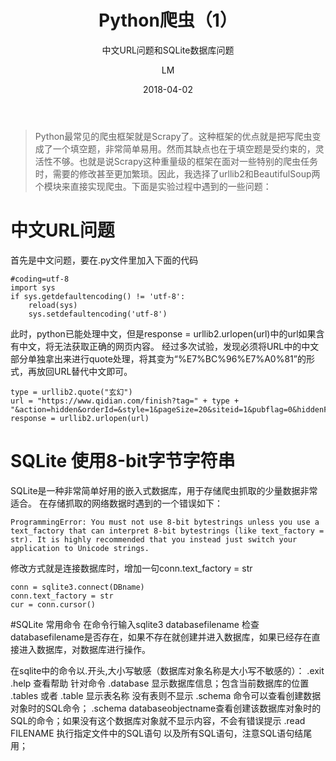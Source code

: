 ﻿---
layout:     post
title:      Python爬虫（1）
subtitle:   中文URL问题和SQLite数据库问题
date:       2018-04-02
author:     LM
header-img: img/post-bg-PythonCrawler.jpg
catalog: true
tags:
    - 爬虫
    - Python
    - SQLite
---

>Python最常见的爬虫框架就是Scrapy了。这种框架的优点就是把写爬虫变成了一个填空题，非常简单易用。然而其缺点也在于填空题是受约束的，灵活性不够。也就是说Scrapy这种重量级的框架在面对一些特别的爬虫任务时，需要的修改甚至更加繁琐。因此，我选择了urllib2和BeautifulSoup两个模块来直接实现爬虫。下面是实验过程中遇到的一些问题：

# 中文URL问题

首先是中文问题，要在.py文件里加入下面的代码
```
#coding=utf-8
import sys
if sys.getdefaultencoding() != 'utf-8':
    reload(sys)
    sys.setdefaultencoding('utf-8')

```
此时，python已能处理中文，但是response = urllib2.urlopen(url)中的url如果含有中文，将无法获取正确的网页内容。
经过多次试验，发现必须将URL中的中文部分单独拿出来进行quote处理，将其变为“%E7%BC%96%E7%A0%81”的形式，再放回URL替代中文即可。
```
type = urllib2.quote("玄幻")
url = "https://www.qidian.com/finish?tag=" + type + "&action=hidden&orderId=&style=1&pageSize=20&siteid=1&pubflag=0&hiddenField=2&page=1"
response = urllib2.urlopen(url)
```

# SQLite 使用8-bit字节字符串
SQLite是一种非常简单好用的嵌入式数据库，用于存储爬虫抓取的少量数据非常适合。
在存储抓取的网络数据时遇到的一个错误如下：

```
ProgrammingError: You must not use 8-bit bytestrings unless you use a text_factory that can interpret 8-bit bytestrings (like text_factory = str). It is highly recommended that you instead just switch your application to Unicode strings.
```
修改方式就是连接数据库时，增加一句conn.text_factory = str
```
conn = sqlite3.connect(DBname)
conn.text_factory = str
cur = conn.cursor()
```

#SQLite 常用命令
在命令行输入sqlite3 databasefilename
检查databasefilename是否存在，如果不存在就创建并进入数据库，如果已经存在直接进入数据库，对数据库进行操作。

在sqlite中的命令以.开头,大小写敏感（数据库对象名称是大小写不敏感的）：
.exit
.help 查看帮助 针对命令
.database 显示数据库信息；包含当前数据库的位置
.tables 或者 .table 显示表名称  没有表则不显示
.schema 命令可以查看创建数据对象时的SQL命令；
.schema databaseobjectname查看创建该数据库对象时的SQL的命令；如果没有这个数据库对象就不显示内容，不会有错误提示
.read FILENAME 执行指定文件中的SQL语句
以及所有SQL语句，注意SQL语句结尾用；

